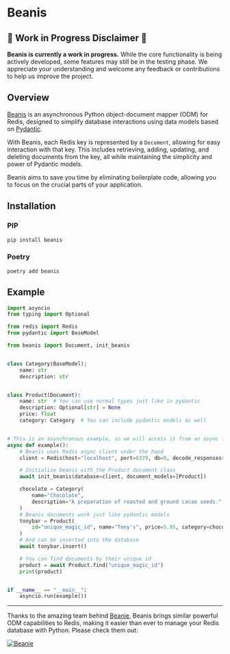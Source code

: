 # Beanis

## 📢 Work in Progress Disclaimer 📢

**Beanis is currently a work in progress.** While the core functionality is being actively developed, some features may still be in the testing phase. We appreciate your understanding and welcome any feedback or contributions to help us improve the project.

## Overview

[Beanis](https://github.com/andreim14/beanis) is an asynchronous Python object-document mapper (ODM) for Redis, designed to simplify database interactions using data models based on [Pydantic](https://pydantic-docs.helpmanual.io/).

With Beanis, each Redis key is represented by a `Document`, allowing for easy interaction with that key. This includes retrieving, adding, updating, and deleting documents from the key, all while maintaining the simplicity and power of Pydantic models.

Beanis aims to save you time by eliminating boilerplate code, allowing you to focus on the crucial parts of your application.

## Installation

### PIP

```shell
pip install beanis
```

### Poetry

```shell
poetry add beanis
```

## Example

```python
import asyncio
from typing import Optional

from redis import Redis
from pydantic import BaseModel

from beanis import Document, init_beanis


class Category(BaseModel):
    name: str
    description: str


class Product(Document):
    name: str  # You can use normal types just like in pydantic
    description: Optional[str] = None
    price: float
    category: Category  # You can include pydantic models as well


# This is an asynchronous example, so we will access it from an async function
async def example():
    # Beanis uses Redis async client under the hood
    client = Redis(host="localhost", port=6379, db=0, decode_responses=True)

    # Initialize beanis with the Product document class
    await init_beanis(database=client, document_models=[Product])

    chocolate = Category(
        name="Chocolate",
        description="A preparation of roasted and ground cacao seeds.",
    )
    # Beanis documents work just like pydantic models
    tonybar = Product(
        id="unique_magic_id", name="Tony's", price=5.95, category=chocolate
    )
    # And can be inserted into the database
    await tonybar.insert()

    # You can find documents by their unique id
    product = await Product.find("unique_magic_id")
    print(product)


if __name__ == "__main__":
    asyncio.run(example())

```

---

Thanks to the amazing team behind [Beanie](https://github.com/BeanieODM/beanie), Beanis brings similar powerful ODM capabilities to Redis, making it easier than ever to manage your Redis database with Python. Please check them out:

[![Beanie](https://raw.githubusercontent.com/roman-right/beanie/main/assets/logo/white_bg.svg)](https://github.com/BeanieODM/beanie)
